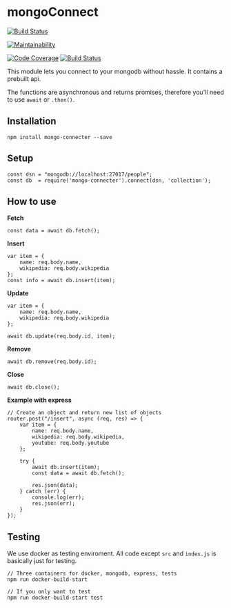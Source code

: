 # mongoConnect

[![Build Status](https://travis-ci.org/Nicklas766/mongo-connecter.svg?branch=master)](https://travis-ci.org/Nicklas766/mongo-connecter)

[![Maintainability](https://api.codeclimate.com/v1/badges/81e618dabfb2cc92e091/maintainability)](https://codeclimate.com/github/Nicklas766/mongo-connecter/maintainability)

[![Code Coverage](https://scrutinizer-ci.com/g/Nicklas766/mongo-connecter/badges/coverage.png?b=master)](https://scrutinizer-ci.com/g/Nicklas766/mongo-connecter/?branch=master)
[![Build Status](https://scrutinizer-ci.com/g/Nicklas766/mongo-connecter/badges/build.png?b=master)](https://scrutinizer-ci.com/g/Nicklas766/mongo-connecter/build-status/master)

This module lets you connect to your mongodb without hassle. It contains a
prebuilt api.

The functions are asynchronous and returns promises, therefore you'll need to
use `await` or `.then()`.

## Installation

```
npm install mongo-connecter --save
```

## Setup
```
const dsn = "mongodb://localhost:27017/people";
const db  = require('mongo-connecter').connect(dsn, 'collection');
```

## How to use


**Fetch**
```
const data = await db.fetch();
```

**Insert**
```
var item = {
    name: req.body.name,
    wikipedia: req.body.wikipedia
};
const info = await db.insert(item);
```

**Update**
```
var item = {
    name: req.body.name,
    wikipedia: req.body.wikipedia
};

await db.update(req.body.id, item);
```

**Remove**
```
await db.remove(req.body.id);
```

**Close**
```
await db.close();
```

**Example with express**
```
// Create an object and return new list of objects
router.post("/insert", async (req, res) => {
    var item = {
        name: req.body.name,
        wikipedia: req.body.wikipedia,
        youtube: req.body.youtube
    };

    try {
        await db.insert(item);
        const data = await db.fetch();

        res.json(data);
    } catch (err) {
        console.log(err);
        res.json(err);
    }
});
```

## Testing

We use docker as testing enviroment. All code except `src` and `index.js` is basically just for
testing.

```
// Three containers for docker, mongodb, express, tests
npm run docker-build-start

// If you only want to test
npm run docker-build-start test
```

